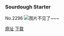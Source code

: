 ### Sourdough Starter
No.2296
![图片不见了~~~](https://imgs.xkcd.com/comics/sourdough_starter.png)

[原址](https://xkcd.com//2296) [下载](https://imgs.xkcd.com/comics/sourdough_starter.png)

